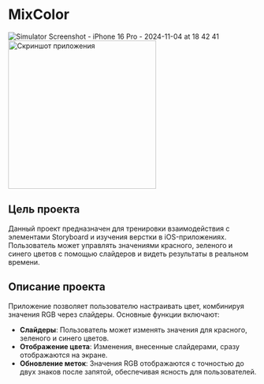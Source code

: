 # MixColor
![Simulator Screenshot - iPhone 16 Pro - 2024-11-04 at 18 42 41](https://github.com/user-attachments/assets/b4f71889-4625-45fb-b93f-c9e660764218)
<img src="([https://github.com/user-attachments/assets/b4f71889-4625-45fb-b93f-c9e660764218](https://github.com/user-attachments/assets/b4f71889-4625-45fb-b93f-c9e660764218))" alt="Скриншот приложения" width="300" />

## Цель проекта
Данный проект предназначен для тренировки взаимодействия с элементами Storyboard и изучения верстки в iOS-приложениях. 
Пользователь может управлять значениями красного, зеленого и синего цветов с помощью слайдеров и видеть результаты в реальном времени.

## Описание проекта
Приложение позволяет пользователю настраивать цвет, комбинируя значения RGB через слайдеры. Основные функции включают:

- **Слайдеры**: Пользователь может изменять значения для красного, зеленого и синего цветов.
- **Отображение цвета**: Изменения, внесенные слайдерами, сразу отображаются на экране.
- **Обновление меток**: Значения RGB отображаются с точностью до двух знаков после запятой, обеспечивая ясность для пользователей.
